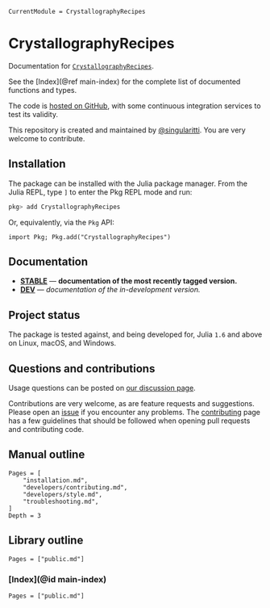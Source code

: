 ```@meta
CurrentModule = CrystallographyRecipes
```

# CrystallographyRecipes

Documentation for [`CrystallographyRecipes`](https://github.com/MineralsCloud/CrystallographyRecipes.jl).

See the [Index](@ref main-index) for the complete list of documented functions
and types.

The code is [hosted on GitHub](https://github.com/MineralsCloud/CrystallographyRecipes.jl),
with some continuous integration services to test its validity.

This repository is created and maintained by [@singularitti](https://github.com/singularitti).
You are very welcome to contribute.

## Installation

The package can be installed with the Julia package manager.
From the Julia REPL, type `]` to enter the Pkg REPL mode and run:

```julia
pkg> add CrystallographyRecipes
```

Or, equivalently, via the `Pkg` API:

```@repl
import Pkg; Pkg.add("CrystallographyRecipes")
```

## Documentation

- [**STABLE**](https://MineralsCloud.github.io/CrystallographyRecipes.jl/stable) — **documentation of the most recently tagged version.**
- [**DEV**](https://MineralsCloud.github.io/CrystallographyRecipes.jl/dev) — _documentation of the in-development version._

## Project status

The package is tested against, and being developed for, Julia `1.6` and above on Linux,
macOS, and Windows.

## Questions and contributions

Usage questions can be posted on
[our discussion page](https://github.com/MineralsCloud/CrystallographyRecipes.jl/discussions).

Contributions are very welcome, as are feature requests and suggestions. Please open an
[issue](https://github.com/MineralsCloud/CrystallographyRecipes.jl/issues)
if you encounter any problems. The [contributing](@ref) page has
a few guidelines that should be followed when opening pull requests and contributing code.

## Manual outline

```@contents
Pages = [
    "installation.md",
    "developers/contributing.md",
    "developers/style.md",
    "troubleshooting.md",
]
Depth = 3
```

## Library outline

```@contents
Pages = ["public.md"]
```

### [Index](@id main-index)

```@index
Pages = ["public.md"]
```
